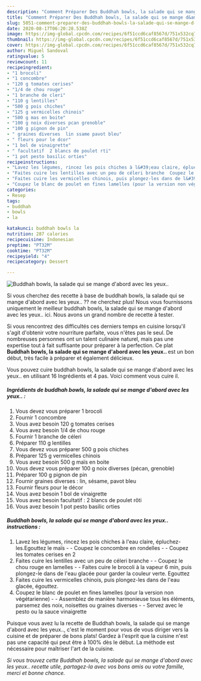```yaml
---
description: "Comment Préparer Des Buddhah bowls, la salade qui se mange d&amp;#39;abord avec les yeux.."
title: "Comment Préparer Des Buddhah bowls, la salade qui se mange d&amp;#39;abord avec les yeux.."
slug: 5051-comment-preparer-des-buddhah-bowls-la-salade-qui-se-mange-d-and-39-abord-avec-les-yeux
date: 2020-08-17T06:20:28.538Z
image: https://img-global.cpcdn.com/recipes/6f51ccd6caf8567d/751x532cq70/buddhah-bowls-la-salade-qui-se-mange-dabord-avec-les-yeux-photo-principale-de-la-recette.jpg
thumbnail: https://img-global.cpcdn.com/recipes/6f51ccd6caf8567d/751x532cq70/buddhah-bowls-la-salade-qui-se-mange-dabord-avec-les-yeux-photo-principale-de-la-recette.jpg
cover: https://img-global.cpcdn.com/recipes/6f51ccd6caf8567d/751x532cq70/buddhah-bowls-la-salade-qui-se-mange-dabord-avec-les-yeux-photo-principale-de-la-recette.jpg
author: Miguel Sandoval
ratingvalue: 5
reviewcount: 11
recipeingredient:
- "1 brocoli"
- "1 concombre"
- "120 g tomates cerises"
- "1/4 de chou rouge"
- "1 branche de cleri"
- "110 g lentilles"
- "500 g pois chiches"
- "125 g vermicelles chinois"
- "500 g mas en boite"
- "100 g noix diverses pcan grenoble"
- "100 g pignon de pin"
- " graines diverses  lin ssame pavot bleu"
- " fleurs pour le dcor"
- "1 bol de vinaigrette"
- " facultatif  2 blancs de poulet rti"
- "1 pot pesto basilic orties"
recipeinstructions:
- "Lavez les légumes, rincez les pois chiches à l&#39;eau claire, épluchez-les.Egouttez le maïs  Coupez le concombre en rondelles  Coupez les tomates cerises en 2"
- "Faites cuire les lentilles avec un peu de céleri branche  Coupez le chou rouge en lamelles  Faites cuire le brocoli à la vapeur 6 min, puis plongez-le dans de l&#39;eau glacée pour garder la couleur verte. Egouttez"
- "Faites cuire les vermicelles chinois, puis plongez-les dans de l&#39;eau glacée, égouttez."
- "Coupez le blanc de poulet en fines lamelles (pour la version non végétarienne)  Assemblez de manière harmonieuse tous les éléments, parsemez des noix, noisettes ou graines diverses  Servez avec le pesto ou la sauce vinaigrette"
categories:
- Resep
tags:
- buddhah
- bowls
- la

katakunci: buddhah bowls la 
nutrition: 287 calories
recipecuisine: Indonesian
preptime: "PT32M"
cooktime: "PT32M"
recipeyield: "4"
recipecategory: Dessert

---
```



![Buddhah bowls, la salade qui se mange d&#39;abord avec les yeux..](https://img-global.cpcdn.com/recipes/6f51ccd6caf8567d/751x532cq70/buddhah-bowls-la-salade-qui-se-mange-dabord-avec-les-yeux-photo-principale-de-la-recette.jpg)

Si vous cherchez des recette à base de buddhah bowls, la salade qui se mange d&#39;abord avec les yeux.. ?? ne cherchez plus! Nous vous fournissons uniquement le meilleur buddhah bowls, la salade qui se mange d&#39;abord avec les yeux.. ici. Nous avons un grand nombre de recette à tester.

Si vous rencontrez des difficultés ces derniers temps en cuisine lorsqu'il s'agit d'obtenir votre nourriture parfaite, vous n'êtes pas le seul. De nombreuses personnes ont un talent culinaire naturel, mais pas une expertise tout à fait suffisante pour préparer à la perfection. Ce plat <strong> Buddhah bowls, la salade qui se mange d&#39;abord avec les yeux.. </strong> est un bon début, très facile à préparer et également délicieux.

<!--inarticleads1-->

Vous pouvez cuire buddhah bowls, la salade qui se mange d&#39;abord avec les yeux.. en utilisant 16 Ingrédients et 4 pas. Voici comment vous cuire il.

##### Ingrédients de buddhah bowls, la salade qui se mange d&#39;abord avec les yeux.. :

1. Vous devez vous préparer 1 brocoli
1. Fournir 1 concombre
1. Vous avez besoin 120 g tomates cerises
1. Vous avez besoin 1/4 de chou rouge
1. Fournir 1 branche de céleri
1. Préparer 110 g lentilles
1. Vous devez vous préparer 500 g pois chiches
1. Préparer 125 g vermicelles chinois
1. Vous avez besoin 500 g maïs en boite
1. Vous devez vous préparer 100 g noix diverses (pécan, grenoble)
1. Préparer 100 g pignon de pin
1. Fournir  graines diverses : lin, sésame, pavot bleu
1. Fournir  fleurs pour le décor
1. Vous avez besoin 1 bol de vinaigrette
1. Vous avez besoin  facultatif : 2 blancs de poulet rôti
1. Vous avez besoin 1 pot pesto basilic orties




<!--inarticleads2-->

##### Buddhah bowls, la salade qui se mange d&#39;abord avec les yeux.. instructions :

1. Lavez les légumes, rincez les pois chiches à l&#39;eau claire, épluchez-les.Egouttez le maïs -  - Coupez le concombre en rondelles -  - Coupez les tomates cerises en 2
1. Faites cuire les lentilles avec un peu de céleri branche -  - Coupez le chou rouge en lamelles -  - Faites cuire le brocoli à la vapeur 6 min, puis plongez-le dans de l&#39;eau glacée pour garder la couleur verte. Egouttez
1. Faites cuire les vermicelles chinois, puis plongez-les dans de l&#39;eau glacée, égouttez.
1. Coupez le blanc de poulet en fines lamelles (pour la version non végétarienne) -  - Assemblez de manière harmonieuse tous les éléments, parsemez des noix, noisettes ou graines diverses -  - Servez avec le pesto ou la sauce vinaigrette




<!--inarticleads1-->

<p>
Puisque vous avez lu la recette de Buddhah bowls, la salade qui se mange d&#39;abord avec les yeux.., c'est le moment pour vous de vous diriger vers la cuisine et de préparer de bons plats! Gardez à l'esprit que la cuisine n'est pas une capacité qui peut être à 100% dès le début. La méthode est nécessaire pour maîtriser l'art de la cuisine.
</p>

<p>
<i>Si vous trouvez cette Buddhah bowls, la salade qui se mange d&#39;abord avec les yeux.. recette utile, partagez-la avec vos bons amis ou votre famille, merci et bonne chance.</i>
</p>
